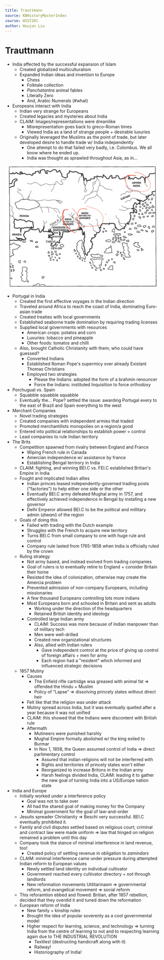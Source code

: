 ```yaml
---
title: Trauttmann
source: KBHistoryMasterIndex
course: HIST201
author: Houjun Liu
---
```


# Trauttmann
* India affected by the successful expansion of Islam
	* Created globalized multiculturalism
	* Expanded Indian ideas and invention to Europe 
		* Chess
		* Folktale collection
		* *Panchatantra* animal fables
		* Literally Zero
		* And, Arabic Numerals (#what)
* Europeans interact with India
	* Indian very strange for Europeans
	* Created legacies and mysteries about India
	* CLAIM: Images/representations were dreamlike
		* Misrepresentation goes back to greco-Roman times
		* Viewed India as a land of strange people + desirable luxuries
	* Originally leveraged the Muslims as the point of trade, but later developed desire to handle trade w/ India independently
		* One attempt to do that failed very badly, i.e. Colombus. We all know where he ended up.
		* India was thought as sprawled throughout Asia, as in...

![indiaiseverywhere.png](indiaiseverywhere.png)

* Portugal in India
	* Created the first effective voyages in the Indian direction
	* Traveled around Africa to reach the coast of India, dominating Euro-asian trade
	* Created treaties with local governments
	* Established seaborne trade domination by requiring trading licenses
	* Supplied local governments with resources
		* American crops: potatos and corn
		* Luxuries: tobacco and pineapple
		* Other foods: tomatos and chilli
	* Also, brought Catholic Christanity with them; who could have guessed?
		* Converted Indians
		* Established Roman Pope's supermicy over already Existant Thomas Christians
		* Employed two strategies
			* Please the Indians: adopted the form of a brahmin renouncer
			* Force the Indians: instituted Inquisition to force orthodoxy
* Porchugual vs. Spain
	* Squabble squabble squabble
	* Eventually the... Pope? settled the issue: awarding Portugal every to the east of Brazil and Spain everything to the west
* Merchant Companies
	* Novel trading strategies
	* Created companies with independent armies that traded
	* Promoted merchantilists monopolies on a region/a good
	*  Entered into political relationships to establish power = control
	*  Lead companies to rule Indian territory
*  The Brits
	* Competition spawned from rivalry between England and France
		* Wiping French rule in Canada
		* Amercian independence w/ assistance by france
		* Establishing Bengal terrirory in India
	* CLAIM: fighting, and winning BEI.C vs. FEI.C established Britian's Empire in India
	* Fought and implicated Indian allies 
		* Indian princes leased independently-governed trading posts ("factories") to help either one side or the other
		* Eventually BEI.C army defeated Mughal army in 1757, and effectively achieved independence in Bengal by installing a new governor
		* Delhi Emperor allowed BEI.C to be the political and millitary admin (*diwani*) of the region
	* Goals of doing this
		* Failed with trading with the Dutch example
		* Struggles with the French to acquire new territory
		* Turns BEI.C from small company to one with huge rule and control
		* Company rule lasted from 1765-1858 when India is officially ruled by the crown
	* Ruling strategy
		* Not army based, and instead evolved from trading companies
		* Goal of rulers is to eventually retire to England + consider Britain their home
		* Resisted the idea of colonization, otherwise may create the Amercia problem
		* Prevented admission of non-company Europeans, including missionaries
		* A few thousand Europeans controlling lots more indians
		* Most Europeans born and schooled in Britain and sent as adults
			* Working under the direction of the headquarters
			* Retained British identity and ideology
		* Controlled large Indian army
			*  CLAIM: Success was more because of Indian manpower than of military tech
			*  Men were well-drilled
			*  Created new organizational structures
			*  Also, allied with Indian rulers
				* Gave independent control at the price of giving up control of foreign affairs + men for army
				* Each region had a "resident" which informed and influenced strategic decisions
	* 1857 Mutiny 
		*  Causes
			*  The Enfield rifle cartridge wsa greased with animal fat => offended the Hindu + Muslim
			*  Policy of "Lapse" => dissolving princely states without direct heir
		*  Felt like that the religion was under attack
		*  Mutiny spread across India, but it was eventually quelled after a year because it was not unified
		* CLAIM: this showed that the Indians were discontent with British rule
		* Aftermath
			*   Mutineers were punished harshly
			*   Mughal Empire formally abolished w/ the king exiled to Burmar
			*  In Nov 1, 1858, the Queen assumed control of India => direct parlimentary control
				* Assured that indian religions will not be interferred with
				* Rights and territories of princely states won't either
				* Reorganized to increase Britons in the Indian army
				* Harsh feelings divided India, CLAIM: leading it to gather the new goal of turning India into a US/Europe nation state
* India and Europe
	* Initially worked under a interference policy
		* Goal was not to take over
		* All had the shared goal of making money for the Company
		* Minimal government for the goal of law-and-order
	* Jesuits spreader Christianity  => Beschi very successful. BEI.C eventually prohibited it.
	* Family and civil disputes settled based on religious court; criminal and contract law were made uniform => law that hinged on religion remained a problem until this day
	* Company took the stance of minimal interference in land revenue, too!
		* Created policy of settling revenue in obligation to *zamindars*
	* CLAIM: minimal interference came under pressure during attempted Indian reform to European values
		* Newly settled land identity on individual cultivator
		* Government reached every cultivator directory + not through landlords
		*  New reformation movements Utilitarinasm => governmental reform, and evangelical movement => social reform
	* This reforamtion ebbed and flowed: Britian, after 1857 rebellion, decided that they overdid it and tuned down the reformation
	*  European reform of India
		*  New family + kinship rules
		*  Brought the idea of popular soverenty as a cool governmental model
		* Higher respect for learning, science, and technology => turning India from the centre of learning to not and to respecting learning again due to THE INDUSTRIAL REVOLUTION
			* Textiles! (destructing handicraft along with it)
			* Railway!
			* Historiography of India! 
